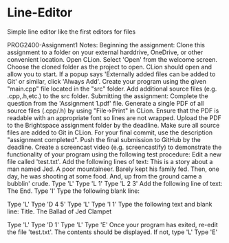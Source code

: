 # Line-Editor
Simple line editor like the first editors for files


PROG2400-Assignment1
Notes:
Beginning the assignment:
Clone this assignment to a folder on your external harddrive, OneDrive, or other convenient location.
Open CLion.
Select 'Open' from the welcome screen.
Choose the cloned folder as the project to open.
CLion should open and allow you to start.
If a popup says 'Externally added files can be added to Git' or similar, click 'Always Add'.
Create your program using the given "main.cpp" file located in the "src" folder.
Add additional source files (e.g. .cpp,.h,etc.) to the src folder.
Submitting the assignment:
Complete the question from the 'Assignment 1.pdf' file.
Generate a single PDF of all source files (.cpp/.h) by using "File->Print" in CLion.
Ensure that the PDF is readable with an appropriate font so lines are not wrapped.
Upload the PDF to the Brightspace assignment folder by the deadline.
Make sure all source files are added to Git in CLion.
For your final commit, use the description "assignment completed".
Push the final submission to GitHub by the deadline.
Create a screencast video (e.g. screencastify) to demonstrate the functionality of your program using the following test procedure:
Edit a new file called 'test.txt'.
Add the following lines of text:
This is a story about a man named Jed.
A poor mountaineer. Barely kept his family fed.
Then, one day, he was shooting at some food.
And, up from the ground came a bubblin' crude.
Type 'L<Return>'
Type 'L 1<Return>'
Type 'L 2 3<Return>'
Add the following line of text:
The End.
Type 'I<Return>'
Type the following blank line:

Type 'L<Return>'
Type 'D 4 5<Return>'
Type 'L<Return>'
Type 'I 1<Return>'
Type the following text and blank line:
Title.
The Ballad of Jed Clampet

Type 'L<Return>'
Type 'D 1<Return>'
Type 'L<Return>'
Type 'E<Return>'
Once your program has exited, re-edit the file 'test.txt'.
The contents should be displayed. If not, type 'L<Return>'
Type 'E<Return>'
